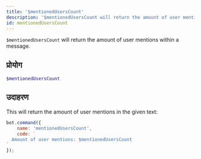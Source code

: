 ```yaml
---
title: '$mentionedUsersCount'
description: '$mentionedUsersCount will return the amount of user mentions within a message.'
id: mentionedUsersCount
---
```


`$mentionedUsersCount` will return the amount of user mentions within a message.

## प्रोयोग

```php
$mentionedUsersCount
```

## उदाहरण

This will return the amount of user mentions in the given text:

```javascript
bot.command({
    name: 'mentionedUsersCount',
    code: `
  Amount of user mentions: $mentionedUsersCount
`
});
```
